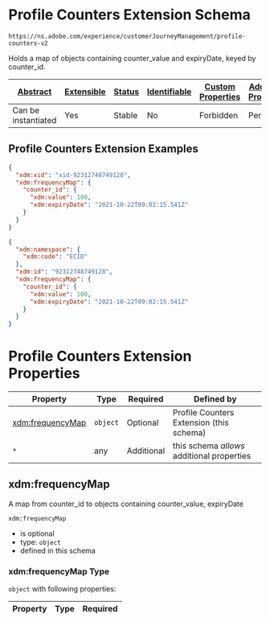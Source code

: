
# Profile Counters Extension Schema

```
https://ns.adobe.com/experience/customerJourneyManagement/profile-counters-v2
```

Holds a map of objects containing counter_value and expiryDate, keyed by counter_id.

| [Abstract](../../../../abstract.md) | [Extensible](../../../../extensions.md) | [Status](../../../../status.md) | [Identifiable](../../../../id.md) | [Custom Properties](../../../../extensions.md) | [Additional Properties](../../../../extensions.md) | Defined In |
|-------------------------------------|-----------------------------------------|---------------------------------|-----------------------------------|------------------------------------------------|----------------------------------------------------|------------|
| Can be instantiated | Yes | Stable | No | Forbidden | Permitted | [adobe/experience/customerJourneyManagement/profile-counters-v2.schema.json](adobe/experience/customerJourneyManagement/profile-counters-v2.schema.json) |

## Profile Counters Extension Examples

```json
{
  "xdm:xid": "xid-92312748749128",
  "xdm:frequencyMap": {
    "counter_id": {
      "xdm:value": 100,
      "xdm:expiryDate": "2021-10-22T09:02:15.541Z"
    }
  }
}
```

```json
{
  "xdm:namespace": {
    "xdm:code": "ECID"
  },
  "xdm:id": "92312748749128",
  "xdm:frequencyMap": {
    "counter_id": {
      "xdm:value": 100,
      "xdm:expiryDate": "2021-10-22T09:02:15.541Z"
    }
  }
}
```


# Profile Counters Extension Properties

| Property | Type | Required | Defined by |
|----------|------|----------|------------|
| [xdm:frequencyMap](#xdmfrequencymap) | `object` | Optional | Profile Counters Extension (this schema) |
| `*` | any | Additional | this schema *allows* additional properties |

## xdm:frequencyMap

A map from counter_id to objects containing counter_value, expiryDate

`xdm:frequencyMap`
* is optional
* type: `object`
* defined in this schema

### xdm:frequencyMap Type


`object` with following properties:


| Property | Type | Required |
|----------|------|----------|





